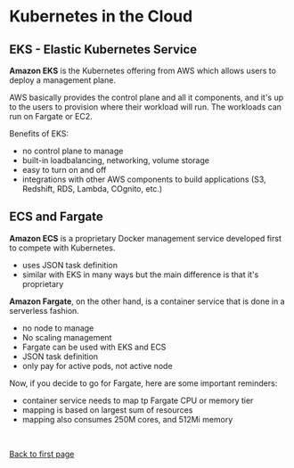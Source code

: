 
# Kubernetes in the Cloud

## EKS - Elastic Kubernetes Service

**Amazon EKS** is the Kubernetes offering from AWS which allows users to deploy a management plane. 

AWS basically provides the control plane and all it components, and it's up to the users to provision where their workload will run. The workloads can run on Fargate or EC2.

Benefits of EKS:

- no control plane to manage
- built-in loadbalancing, networking, volume storage 
- easy to turn on and off
- integrations with other AWS components to build applications (S3, Redshift, RDS, Lambda, COgnito, etc.)

## ECS and Fargate

**Amazon ECS** is a proprietary Docker management service developed first to compete with Kubernetes.

- uses JSON task definition
- similar with EKS in many ways but the main difference is that it's proprietary 

**Amazon Fargate**, on the other hand, is a container service that is done in a serverless fashion.

- no node to manage
- No scaling management
- Fargate can be used with EKS and ECS
- JSON task definition
- only pay for active pods, not active node

Now, if you decide to go for Fargate, here are some important reminders:

- container service needs to map tp Fargate CPU or memory tier
- mapping is based on largest sum of resources
- mapping also consumes 250M cores, and 512Mi memory

</details>



<br>

[Back to first page](../../README.md#kubernetes)
